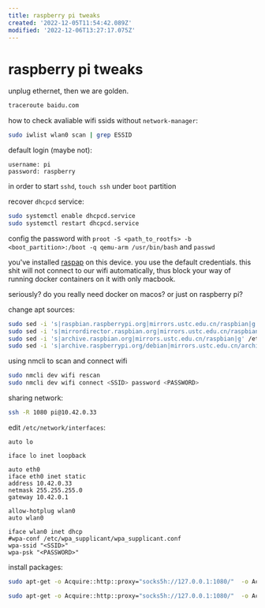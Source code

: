 ```yaml
---
title: raspberry pi tweaks
created: '2022-12-05T11:54:42.089Z'
modified: '2022-12-06T13:27:17.075Z'
---
```


# raspberry pi tweaks

unplug ethernet, then we are golden.
```bash
traceroute baidu.com
```

how to check avaliable wifi ssids without `network-manager`:
```bash
sudo iwlist wlan0 scan | grep ESSID

```

default login (maybe not): 
```
username: pi
password: raspberry
```

in order to start `sshd`, `touch ssh` under `boot` partition

recover `dhcpcd` service:
```bash
sudo systemctl enable dhcpcd.service
sudo systemctl restart dhcpcd.service

```

config the password with `proot -S <path_to_rootfs> -b <boot_partition>:/boot -q qemu-arm /usr/bin/bash` and `passwd`

you've installed [raspap](https://raspap.com/) on this device. you use the default credentials. this shit will not connect to our wifi automatically, thus block your way of running docker containers on it with only macbook.

seriously? do you really need docker on macos? or just on raspberry pi?

change apt sources:
```bash
sudo sed -i 's|raspbian.raspberrypi.org|mirrors.ustc.edu.cn/raspbian|g' /etc/apt/sources.list
sudo sed -i 's|mirrordirector.raspbian.org|mirrors.ustc.edu.cn/raspbian|g' /etc/apt/sources.list
sudo sed -i 's|archive.raspbian.org|mirrors.ustc.edu.cn/raspbian|g' /etc/apt/sources.list
sudo sed -i 's|archive.raspberrypi.org/debian|mirrors.ustc.edu.cn/archive.raspberrypi.org/debian|g' /etc/apt/sources.list.d/raspi.list
```

using nmcli to scan and connect wifi

```bash
sudo nmcli dev wifi rescan
sudo nmcli dev wifi connect <SSID> password <PASSWORD>
```

sharing network:

```bash
ssh -R 1080 pi@10.42.0.33
```

edit `/etc/network/interfaces`:
```
auto lo

iface lo inet loopback

auto eth0
iface eth0 inet static
address 10.42.0.33
netmask 255.255.255.0
gateway 10.42.0.1

allow-hotplug wlan0
auto wlan0

iface wlan0 inet dhcp
#wpa-conf /etc/wpa_supplicant/wpa_supplicant.conf
wpa-ssid "<SSID>"
wpa-psk "<PASSWORD>"
```
install packages:

```bash
sudo apt-get -o Acquire::http::proxy="socks5h://127.0.0.1:1080/"  -o Acquire::Check-Valid-Until=false -o Acquire::Check-Date=false update --allow-releaseinfo-change

sudo apt-get -o Acquire::http::proxy="socks5h://127.0.0.1:1080/"  -o Acquire::Check-Valid-Until=false -o Acquire::Check-Date=false upgrade -y
```
